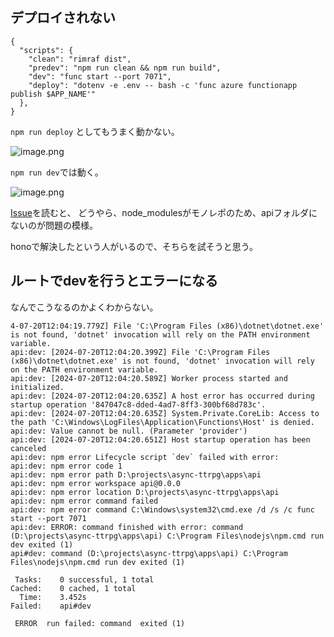 ## デプロイされない

```
{
  "scripts": {
    "clean": "rimraf dist",
    "predev": "npm run clean && npm run build",
    "dev": "func start --port 7071",
    "deploy": "dotenv -e .env -- bash -c 'func azure functionapp publish $APP_NAME'"
  },
}
```

`npm run deploy` としてもうまく動かない。


![image.png](/.attachments/image-2d25853f-f7f2-4d65-8312-6d43822a8a26.png)

`npm run dev`では動く。

![image.png](/.attachments/image-594d850c-90ca-46cd-8294-dc5e1466edf7.png)

[Issue](https://github.com/Azure/azure-functions-nodejs-library/issues/260)を読むと、
どうやら、node_modulesがモノレポのため、apiフォルダにないのが問題の模様。

honoで解決したという人がいるので、そちらを試そうと思う。

## ルートでdevを行うとエラーになる
なんでこうなるのかよくわからない。

```
4-07-20T12:04:19.779Z] File 'C:\Program Files (x86)\dotnet\dotnet.exe' is not found, 'dotnet' invocation will rely on the PATH environment variable.
api:dev: [2024-07-20T12:04:20.399Z] File 'C:\Program Files (x86)\dotnet\dotnet.exe' is not found, 'dotnet' invocation will rely on the PATH environment variable.
api:dev: [2024-07-20T12:04:20.589Z] Worker process started and initialized.
api:dev: [2024-07-20T12:04:20.635Z] A host error has occurred during startup operation '847047c8-dded-4ad7-8ff3-300bf68d783c'.
api:dev: [2024-07-20T12:04:20.635Z] System.Private.CoreLib: Access to the path 'C:\Windows\LogFiles\Application\Functions\Host' is denied.
api:dev: Value cannot be null. (Parameter 'provider')
api:dev: [2024-07-20T12:04:20.651Z] Host startup operation has been canceled
api:dev: npm error Lifecycle script `dev` failed with error:
api:dev: npm error code 1
api:dev: npm error path D:\projects\async-ttrpg\apps\api
api:dev: npm error workspace api@0.0.0
api:dev: npm error location D:\projects\async-ttrpg\apps\api
api:dev: npm error command failed
api:dev: npm error command C:\Windows\system32\cmd.exe /d /s /c func start --port 7071
api:dev: ERROR: command finished with error: command (D:\projects\async-ttrpg\apps\api) C:\Program Files\nodejs\npm.cmd run dev exited (1)
api#dev: command (D:\projects\async-ttrpg\apps\api) C:\Program Files\nodejs\npm.cmd run dev exited (1)

 Tasks:    0 successful, 1 total
Cached:    0 cached, 1 total
  Time:    3.452s
Failed:    api#dev

 ERROR  run failed: command  exited (1)
```

